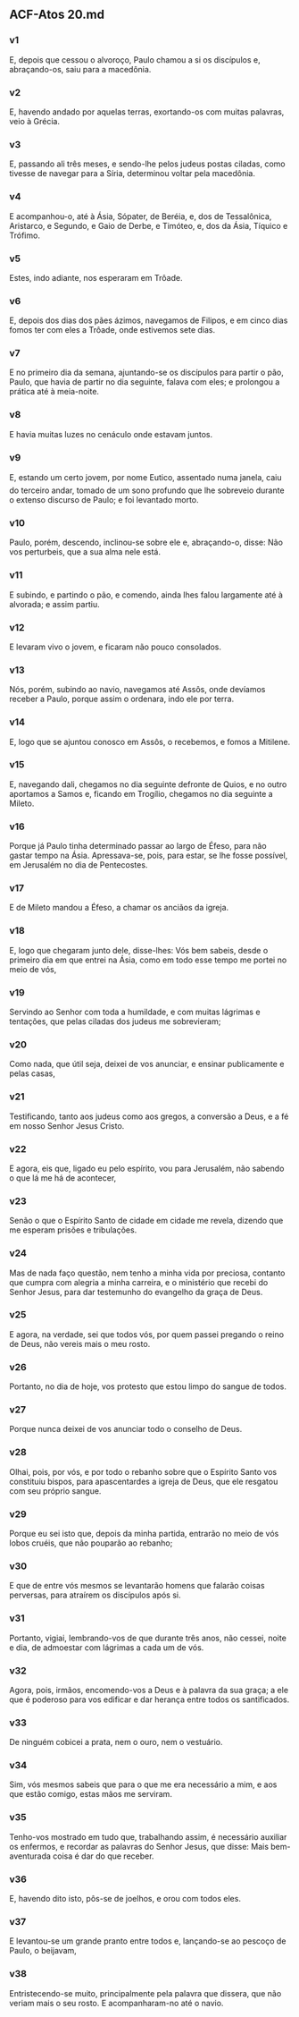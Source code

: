 ## ACF-Atos 20.md
### v1
 E, depois que cessou o alvoroço, Paulo chamou a si os discípulos e, abraçando-os, saiu para a macedônia.
### v2
 E, havendo andado por aquelas terras, exortando-os com muitas palavras, veio à Grécia.
### v3
 E, passando ali três meses, e sendo-lhe pelos judeus postas ciladas, como tivesse de navegar para a Síria, determinou voltar pela macedônia.
### v4
 E acompanhou-o, até à Ásia, Sópater, de Beréia, e, dos de Tessalônica, Aristarco, e Segundo, e Gaio de Derbe, e Timóteo, e, dos da Ásia, Tíquico e Trófimo.
### v5
 Estes, indo adiante, nos esperaram em Trôade.
### v6
 E, depois dos dias dos pães ázimos, navegamos de Filipos, e em cinco dias fomos ter com eles a Trôade, onde estivemos sete dias.
### v7
 E no primeiro dia da semana, ajuntando-se os discípulos para partir o pão, Paulo, que havia de partir no dia seguinte, falava com eles; e prolongou a prática até à meia-noite.
### v8
 E havia muitas luzes no cenáculo onde estavam juntos.
### v9
 E, estando um certo jovem, por nome Eutico, assentado numa janela, caiu do terceiro andar, tomado de um sono profundo que lhe sobreveio durante o extenso discurso de Paulo; e foi levantado morto.
### v10
 Paulo, porém, descendo, inclinou-se sobre ele e, abraçando-o, disse: Não vos perturbeis, que a sua alma nele está.
### v11
 E subindo, e partindo o pão, e comendo, ainda lhes falou largamente até à alvorada; e assim partiu.
### v12
 E levaram vivo o jovem, e ficaram não pouco consolados.
### v13
 Nós, porém, subindo ao navio, navegamos até Assôs, onde devíamos receber a Paulo, porque assim o ordenara, indo ele por terra.
### v14
 E, logo que se ajuntou conosco em Assôs, o recebemos, e fomos a Mitilene.
### v15
 E, navegando dali, chegamos no dia seguinte defronte de Quios, e no outro aportamos a Samos e, ficando em Trogílio, chegamos no dia seguinte a Mileto.
### v16
 Porque já Paulo tinha determinado passar ao largo de Éfeso, para não gastar tempo na Ásia. Apressava-se, pois, para estar, se lhe fosse possível, em Jerusalém no dia de Pentecostes.
### v17
 E de Mileto mandou a Éfeso, a chamar os anciãos da igreja.
### v18
 E, logo que chegaram junto dele, disse-lhes: Vós bem sabeis, desde o primeiro dia em que entrei na Ásia, como em todo esse tempo me portei no meio de vós,
### v19
 Servindo ao Senhor com toda a humildade, e com muitas lágrimas e tentações, que pelas ciladas dos judeus me sobrevieram;
### v20
 Como nada, que útil seja, deixei de vos anunciar, e ensinar publicamente e pelas casas,
### v21
 Testificando, tanto aos judeus como aos gregos, a conversão a Deus, e a fé em nosso Senhor Jesus Cristo.
### v22
 E agora, eis que, ligado eu pelo espírito, vou para Jerusalém, não sabendo o que lá me há de acontecer,
### v23
 Senão o que o Espírito Santo de cidade em cidade me revela, dizendo que me esperam prisões e tribulações.
### v24
 Mas de nada faço questão, nem tenho a minha vida por preciosa, contanto que cumpra com alegria a minha carreira, e o ministério que recebi do Senhor Jesus, para dar testemunho do evangelho da graça de Deus.
### v25
 E agora, na verdade, sei que todos vós, por quem passei pregando o reino de Deus, não vereis mais o meu rosto.
### v26
 Portanto, no dia de hoje, vos protesto que estou limpo do sangue de todos.
### v27
 Porque nunca deixei de vos anunciar todo o conselho de Deus.
### v28
 Olhai, pois, por vós, e por todo o rebanho sobre que o Espírito Santo vos constituiu bispos, para apascentardes a igreja de Deus, que ele resgatou com seu próprio sangue.
### v29
 Porque eu sei isto que, depois da minha partida, entrarão no meio de vós lobos cruéis, que não pouparão ao rebanho;
### v30
 E que de entre vós mesmos se levantarão homens que falarão coisas perversas, para atraírem os discípulos após si.
### v31
 Portanto, vigiai, lembrando-vos de que durante três anos, não cessei, noite e dia, de admoestar com lágrimas a cada um de vós.
### v32
 Agora, pois, irmãos, encomendo-vos a Deus e à palavra da sua graça; a ele que é poderoso para vos edificar e dar herança entre todos os santificados.
### v33
 De ninguém cobicei a prata, nem o ouro, nem o vestuário.
### v34
 Sim, vós mesmos sabeis que para o que me era necessário a mim, e aos que estão comigo, estas mãos me serviram.
### v35
 Tenho-vos mostrado em tudo que, trabalhando assim, é necessário auxiliar os enfermos, e recordar as palavras do Senhor Jesus, que disse: Mais bem-aventurada coisa é dar do que receber.
### v36
 E, havendo dito isto, pôs-se de joelhos, e orou com todos eles.
### v37
 E levantou-se um grande pranto entre todos e, lançando-se ao pescoço de Paulo, o beijavam,
### v38
 Entristecendo-se muito, principalmente pela palavra que dissera, que não veriam mais o seu rosto. E acompanharam-no até o navio.
